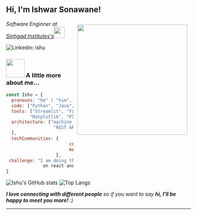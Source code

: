 <h2> Hi, I'm Ishwar Sonawane!</h2>
<img align='right' src="https://github.com/Ishu335/Ishu335/blob/a0a31e43b5cc9395195cbe3e82b43d291f5d6298/output-onlinegiftools.gif" width="300"  style="margin:10px;" >
<p><em>Software Enginner at <a href="https://sinhgad.edu/">Sinhgad Institutes's</a><img src="https://media.giphy.com/media/fYSnHlufseco8Fh93Z/giphy.gif" width="30"></br>
</em></p>

![Linkedin: ishu](https://img.shields.io/badge/-ishu-blue?style=flat-square&logo=Linkedin&logoColor=white&link=https://www.linkedin.com/in/ishwar-sonawane/)



### <img src="https://media.giphy.com/media/VgCDAzcKvsR6OM0uWg/giphy.gif" width="50"> A little more about me...  

```javascript
const Ishu = {
  pronouns: "he" | "him",
  code: ["Python", "Java", "JavaScript", "HTML", "CSS"],
  tools: ["Streamlit", "FastAPI", "React", "MongoDB", "MySQL",
         "Matplotlib", "Plotly"],
  architecture: ["machine learning pipelines", "microservices",
                  "REST APIs", "data-driven apps","CI/CD pipelines"
  ],
  techCommunities: {
                        contributor: "Open Source Projects",
                        mentor: "Peer Learning Groups"
                   },
 challenge: "I am doing the #100DaysOfCode challenge focused
              on react and typescript"
}
```
![Ishu's GitHub stats](https://github-readme-stats.vercel.app/api?username=Ishu335&show_icons=true&theme=tokyonight)
![Top Langs](https://github-readme-stats.vercel.app/api/top-langs/?username=Ishu335&layout=compact&theme=tokyonight)

 <em><b>I love connecting with different people</b> so if you
 want to say <b>hi, I'll be happy to meet you more!</b> :)</em>

---
